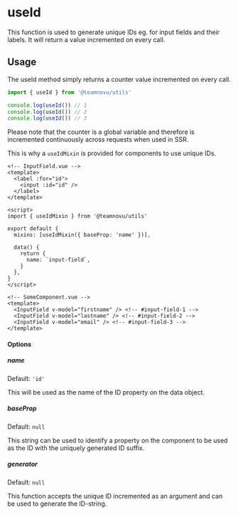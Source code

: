 useId
=================

This function is used to generate unique IDs eg. for input fields and their labels. It will return a value incremented on every call.

## Usage

The useId method simply returns a counter value incremented on every call.

```javascript
import { useId } from '@teamnovu/utils'

console.log(useId()) // 1
console.log(useId()) // 2
console.log(useId()) // 3
```

Please note that the counter is a global variable and therefore is incremented continuously across requests when used in SSR.

This is why a `useIdMixin` is provided for components to use unique IDs.

```vue
<!-- InputField.vue -->
<template>
  <label :for="id">
    <input :id="id" />
  </label>
</template>

<script>
import { useIdMixin } from '@teamnovu/utils'

export default {
  mixins: [useIdMixin({ baseProp: 'name' })],
  
  data() {
    return {
      name: `input-field`,
    }
  },
}
</script>
```

```vue
<!-- SomeComponent.vue -->
<template>
  <InputField v-model="firstname" /> <!-- #input-field-1 -->
  <InputField v-model="lastname" /> <!-- #input-field-2 -->
  <InputField v-model="email" /> <!-- #input-field-3 -->
</template>
```

#### Options

##### name

Default: `'id'`

This will be used as the name of the ID property on the data object.

##### baseProp

Default: `null`

This string can be used to identify a property on the component to be used as the ID with the uniquely generated ID suffix.

##### generator

Default: `null`

This function accepts the unique ID incremented as an argument and can be used to generate the ID-string.
